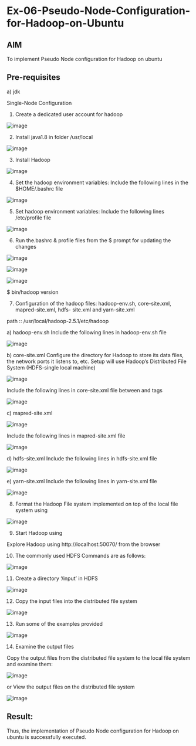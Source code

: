 # Ex-06-Pseudo-Node-Configuration-for-Hadoop-on-Ubuntu

## AIM

To implement Pseudo Node configuration for Hadoop on ubuntu

## Pre-requisites

a) jdk

Single-Node Configuration

1.	Create a dedicated user account for hadoop

![image](https://github.com/kannan0071/Ex-06-Pseudo-Node-Configuration-for-Hadoop-on-Ubuntu/assets/119641638/fdd0d66e-dd11-443e-9f46-9f5be481b7f9)

2.	Install java1.8 in folder /usr/local

![image](https://github.com/kannan0071/Ex-06-Pseudo-Node-Configuration-for-Hadoop-on-Ubuntu/assets/119641638/cab30b09-b8d2-4a97-a0d6-ada83090b5f7)

3.	Install Hadoop

![image](https://github.com/kannan0071/Ex-06-Pseudo-Node-Configuration-for-Hadoop-on-Ubuntu/assets/119641638/f9ccc9f9-edc3-486e-a5c2-60a8e977a884)

4.	Set the hadoop environment variables: Include the following lines in the
$HOME/.bashrc file

![image](https://github.com/kannan0071/Ex-06-Pseudo-Node-Configuration-for-Hadoop-on-Ubuntu/assets/119641638/4f93c6e4-24ee-4cf7-8d5a-b2bde32a1db0)
 
5.	Set hadoop environment variables: Include the following lines /etc/profile file

![image](https://github.com/kannan0071/Ex-06-Pseudo-Node-Configuration-for-Hadoop-on-Ubuntu/assets/119641638/84eb271b-8d1d-4cb3-a000-c509915e97be)

6.	Run the.bashrc & profile files from the $ prompt for updating the changes

![image](https://github.com/kannan0071/Ex-06-Pseudo-Node-Configuration-for-Hadoop-on-Ubuntu/assets/119641638/78e76b27-5596-41dd-8e3e-1da4d1924860)

![image](https://github.com/kannan0071/Ex-06-Pseudo-Node-Configuration-for-Hadoop-on-Ubuntu/assets/119641638/9d93c6f6-595d-42e9-a737-bd1a7ca947ae)

![image](https://github.com/kannan0071/Ex-06-Pseudo-Node-Configuration-for-Hadoop-on-Ubuntu/assets/119641638/5ddbf2f0-6dfb-4b99-8cf7-5d4e9c28981a)

$ bin/hadoop version	

7.	Configuration of the hadoop files: hadoop-env.sh, core-site.xml, mapred-site.xml, hdfs- site.xml and yarn-site.xml

path ::	/usr/local/hadoop-2.5.1/etc/hadoop

a)	hadoop-env.sh
Include the following lines in hadoop-env.sh file

![image](https://github.com/kannan0071/Ex-06-Pseudo-Node-Configuration-for-Hadoop-on-Ubuntu/assets/119641638/bb55f39a-7421-445a-abe9-6dba66d032e7)

b)	core-site.xml
Configure the directory for Hadoop to store its data files, the network ports it listens to, etc. Setup will use Hadoop’s Distributed File System (HDFS-single local machine)

![image](https://github.com/kannan0071/Ex-06-Pseudo-Node-Configuration-for-Hadoop-on-Ubuntu/assets/119641638/6597475a-d5e2-45b4-bf19-d23c8f7182d5)

Include the following lines in core-site.xml file between <configuration> and
</configuration> tags

![image](https://github.com/kannan0071/Ex-06-Pseudo-Node-Configuration-for-Hadoop-on-Ubuntu/assets/119641638/ece80bcb-cc47-4fbb-8aa7-cdd170a52c52)

c)	mapred-site.xml
 
 ![image](https://github.com/kannan0071/Ex-06-Pseudo-Node-Configuration-for-Hadoop-on-Ubuntu/assets/119641638/5ae7a3e2-a6da-4c58-8793-970ba05406be)

Include the following lines in mapred-site.xml file
 
![image](https://github.com/kannan0071/Ex-06-Pseudo-Node-Configuration-for-Hadoop-on-Ubuntu/assets/119641638/f4d1409d-1ac4-43eb-b9d7-d5fce2bb5660)

d)	hdfs-site.xml
Include the following lines in hdfs-site.xml file

![image](https://github.com/kannan0071/Ex-06-Pseudo-Node-Configuration-for-Hadoop-on-Ubuntu/assets/119641638/bdbb87f6-5379-4df5-a9f9-6ac2aa02503f)

e)	yarn-site.xml
Include the following lines in yarn-site.xml file

![image](https://github.com/kannan0071/Ex-06-Pseudo-Node-Configuration-for-Hadoop-on-Ubuntu/assets/119641638/c195eabf-4511-4348-a316-a00b77d0c049)

8.	Format the Hadoop File system implemented on top of the local file system using

![image](https://github.com/kannan0071/Ex-06-Pseudo-Node-Configuration-for-Hadoop-on-Ubuntu/assets/119641638/789104d4-0c3b-4b25-9b60-df94606d2d36)

9.	Start Hadoop using

Explore Hadoop using http://localhost:50070/ from the browser	
 
10.	The commonly used HDFS Commands are as follows:

![image](https://github.com/kannan0071/Ex-06-Pseudo-Node-Configuration-for-Hadoop-on-Ubuntu/assets/119641638/4e2fe7b4-d2ef-46ab-b013-2773dd6f2183)

11.	Create a directory ‘/input’ in HDFS

![image](https://github.com/kannan0071/Ex-06-Pseudo-Node-Configuration-for-Hadoop-on-Ubuntu/assets/119641638/5d592814-bc24-4186-9364-f0ae2225cf11)

12.	Copy the input files into the distributed file system

![image](https://github.com/kannan0071/Ex-06-Pseudo-Node-Configuration-for-Hadoop-on-Ubuntu/assets/119641638/2a85102d-a4c8-4e34-ad13-000c08e96d41)

13.	Run some of the examples provided

![image](https://github.com/kannan0071/Ex-06-Pseudo-Node-Configuration-for-Hadoop-on-Ubuntu/assets/119641638/80aecacc-8761-4978-9ca8-a1184547f488)

14.	Examine the output files

Copy the output files from the distributed file system to the local file system and examine them:

![image](https://github.com/kannan0071/Ex-06-Pseudo-Node-Configuration-for-Hadoop-on-Ubuntu/assets/119641638/09101cbb-5b41-46e9-b112-3ca213ccbc71)
 
or
View the output files on the distributed file system

![image](https://github.com/kannan0071/Ex-06-Pseudo-Node-Configuration-for-Hadoop-on-Ubuntu/assets/119641638/e135462e-265e-4f77-9f6e-1750ae9d9573)

## Result:
Thus, the implementation of Pseudo Node configuration for Hadoop on ubuntu is successfully executed.
